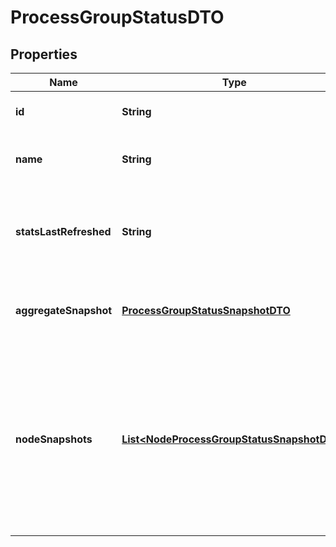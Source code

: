 
# ProcessGroupStatusDTO

## Properties
Name | Type | Description | Notes
------------ | ------------- | ------------- | -------------
**id** | **String** | The ID of the Process Group |  [optional]
**name** | **String** | The name of the Process Group |  [optional]
**statsLastRefreshed** | **String** | The time the status for the process group was last refreshed. |  [optional]
**aggregateSnapshot** | [**ProcessGroupStatusSnapshotDTO**](ProcessGroupStatusSnapshotDTO.md) | The aggregate status of all nodes in the cluster |  [optional]
**nodeSnapshots** | [**List&lt;NodeProcessGroupStatusSnapshotDTO&gt;**](NodeProcessGroupStatusSnapshotDTO.md) | The status reported by each node in the cluster. If the NiFi instance is a standalone instance, rather than a clustered instance, this value may be null. |  [optional]



